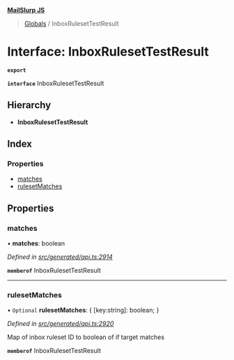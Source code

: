 **[MailSlurp JS](../README.md)**

> [Globals](../README.md) / InboxRulesetTestResult

# Interface: InboxRulesetTestResult

**`export`** 

**`interface`** InboxRulesetTestResult

## Hierarchy

* **InboxRulesetTestResult**

## Index

### Properties

* [matches](inboxrulesettestresult.md#matches)
* [rulesetMatches](inboxrulesettestresult.md#rulesetmatches)

## Properties

### matches

•  **matches**: boolean

*Defined in [src/generated/api.ts:2914](https://github.com/mailslurp/mailslurp-client/blob/2c659a7/src/generated/api.ts#L2914)*

**`memberof`** InboxRulesetTestResult

___

### rulesetMatches

• `Optional` **rulesetMatches**: { [key:string]: boolean;  }

*Defined in [src/generated/api.ts:2920](https://github.com/mailslurp/mailslurp-client/blob/2c659a7/src/generated/api.ts#L2920)*

Map of inbox ruleset ID to boolean of if target matches

**`memberof`** InboxRulesetTestResult
